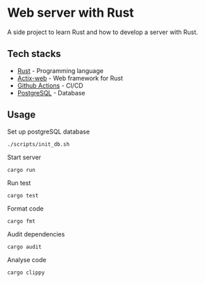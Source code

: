 # Web server with Rust
A side project to learn Rust and how to develop a server with Rust.
## Tech stacks
- [Rust](https://www.rust-lang.org/) - Programming language
- [Actix-web](https://actix.rs/) - Web framework for Rust
- [Github Actions](https://github.com/features/actions) - CI/CD
- [PostgreSQL](https://www.postgresql.org/) - Database

## Usage

Set up postgreSQL database
```
./scripts/init_db.sh
```

Start server
```
cargo run
```

Run test 
```
cargo test
```

Format code
```
cargo fmt
```

Audit dependencies
```
cargo audit
```

Analyse code
```
cargo clippy
```




